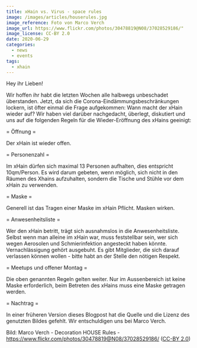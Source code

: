 ```yaml
---
title: xHain vs. Virus - space rules
image: /images/articles/houserules.jpg
image_reference: Foto von Marco Verch
image_url: https://www.flickr.com/photos/30478819@N08/37028529186/"
image_license: CC-BY 2.0
date: 2020-06-29
categories:
  - news
  - events
tags:
  - xhain
---
```


Hey ihr Lieben!

Wir hoffen ihr habt die letzten Wochen alle halbwegs unbeschadet überstanden.
Jetzt, da sich die Corona-Eindämmungsbeschränkungen lockern, ist öfter einmal die Frage aufgekommen: Wann macht der xHain wieder auf?
Wir haben viel darüber nachgedacht, überlegt, diskutiert und uns auf die folgenden Regeln für die Wieder-Eröffnung des xHains geeinigt:

= Öffnung =

Der xHain ist wieder offen.

= Personenzahl =

Im xHain dürfen sich maximal 13 Personen aufhalten, dies entspricht 10qm/Person.
Es wird darum gebeten, wenn möglich, sich nicht in den Räumen des Xhains aufzuhalten, sondern die Tische und Stühle vor dem xHain zu verwenden.

= Maske =

Generell ist das Tragen einer Maske im xHain Pflicht. Masken wirken.

= Anwesenheitsliste =

Wer den xHain betritt, trägt sich ausnahmslos in die Anwesenheitsliste. Selbst wenn man alleine im xHain war, muss feststellbar sein, wer sich wegen Aerosolen und Schmierinfektion angesteckt haben könnte. Vernachlässigung gehört ausgebuht. Es gibt Mitglieder, die sich darauf verlassen können wollen - bitte habt an der Stelle den nötigen Respekt.

= Meetups und offener Montag =

Die oben genannten Regeln gelten weiter. Nur im Aussenbereich ist keine Maske erforderlich, beim Betreten des xHains muss eine Maske getragen werden.

= Nachtrag =

In einer früheren Version dieses Blogpost hat die Quelle und die Lizenz des genutzten Bildes gefehlt.
Wir entschuldigen uns bei Marco Verch.

Bild: Marco Verch - Decoration HOUSE Rules - https://www.flickr.com/photos/30478819@N08/37028529186/ ([CC-BY 2.0](https://creativecommons.org/licenses/by/2.0/))
